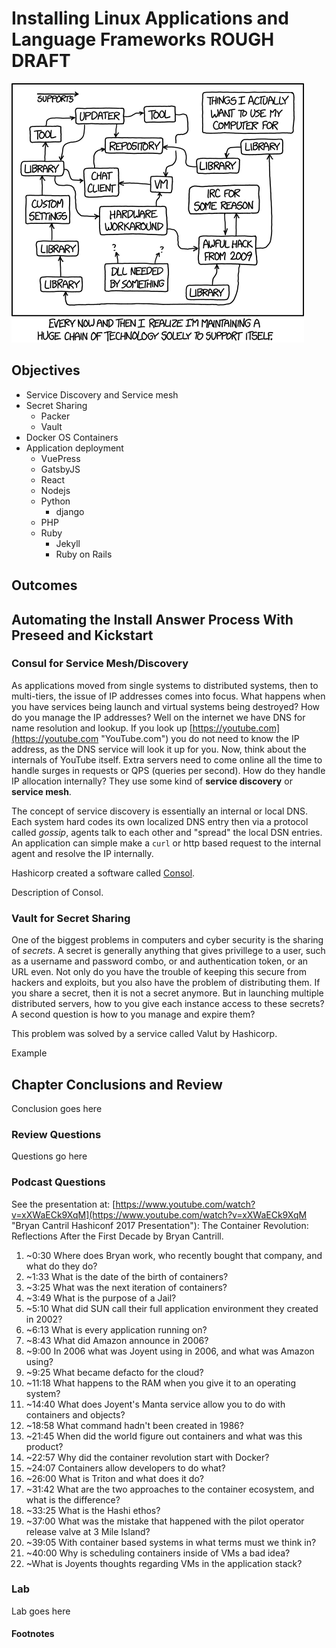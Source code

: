 # Installing Linux Applications and Language Frameworks ROUGH DRAFT
![*Creating technology to support technology.*](images/Chapter-Header/Chapter-14/tech_loops-2.png "Tech Loops")

## Objectives

* Service Discovery and Service mesh
* Secret Sharing
  + Packer
  + Vault
* Docker OS Containers
* Application deployment
    + VuePress
    + GatsbyJS
    + React
    + Nodejs
  * Python
    + django
  * PHP
  * Ruby
     + Jekyll
     + Ruby on Rails
  

## Outcomes


## Automating the Install Answer Process With Preseed and Kickstart  

### Consul for Service Mesh/Discovery

As applications moved from single systems to distributed systems, then to multi-tiers, the issue of IP addresses comes into focus.  What happens when you have services being launch and virtual systems being destroyed?  How do you manage the IP addresses?  Well on the internet we have DNS for name resolution and lookup.  If you look up [https://youtube.com](https://youtube.com "YouTube.com") you do not need to know the IP address, as the DNS service will look it up for you.  Now, think about the internals of YouTube itself.  Extra servers need to come online all the time to handle surges in requests or QPS (queries per second).  How do they handle IP allocation internally?  They use some kind of **service discovery** or **service mesh**.  

The concept of service discovery is essentially an internal or local DNS.  Each system hard codes its own localized DNS entry then via a protocol called *gossip*, agents talk to each other and "spread" the local DSN entries.  An application can simple make a ```curl``` or http based request to the internal agent and resolve the IP internally.

Hashicorp created a software called [Consol](https://www.consul.io "Consol").  

Description of Consol.

### Vault for Secret Sharing

One of the biggest problems in computers and cyber security is the sharing of *secrets*.  A secret is generally anything that gives privillege to a user, such as a username and password combo, or and authentication token, or an URL even. Not only do you have the trouble of keeping this secure from hackers and exploits, but you also have the problem of distributing them.  If you share a secret, then it is not a secret anymore.  But in launching multiple distributed servers, how to you give each instance access to these secrets?  A second question is how to you manage and expire them? 

This problem was solved by a service called Valut by Hashicorp.

Example

## Chapter Conclusions and Review

  Conclusion goes here

### Review Questions

  Questions go here

### Podcast Questions

See the presentation at: [https://www.youtube.com/watch?v=xXWaECk9XqM](https://www.youtube.com/watch?v=xXWaECk9XqM "Bryan Cantril Hashiconf 2017 Presentation"): The Container Revolution: Reflections After the First Decade by Bryan Cantrill.

1. ~0:30 Where does Bryan work, who recently bought that company, and what do they do?
1. ~1:33 What is the date of the birth of containers?
1. ~3:25 What was the next iteration of containers?
1. ~3:49 What is the purpose of a Jail?
1. ~5:10 What did SUN call their full application environment they created in 2002?
1. ~6:13 What is every application running on?
1. ~8:43 What did Amazon announce in 2006?
1. ~9:00 In 2006 what was Joyent using in 2006, and what was Amazon using?
1. ~9:25 What became defacto for the cloud?
1. ~11:18 What happens to the RAM when you give it to an operating system?
1. ~14:40 What does Joyent's Manta service allow you to do with containers and objects?
1. ~18:58 What command hadn't been created in 1986?
1. ~21:45 When did the world figure out containers and what was this product?
1. ~22:57 Why did the container revolution start with Docker?
1. ~24:07 Containers allow developers to do what?
1. ~26:00 What is Triton and what does it do?
1. ~31:42 What are the two approaches to the container ecosystem, and what is the difference?
1. ~33:25 What is the Hashi ethos?
1. ~37:00 What was the mistake that happened with the pilot operator release valve at 3 Mile Island?
1. ~39:05 With container based systems in what terms must we think in?
1. ~40:00 Why is scheduling containers inside of VMs a bad idea?
1. ~What is Joyents thoughts regarding VMs in the application stack?

### Lab

 Lab goes here

#### Footnotes
